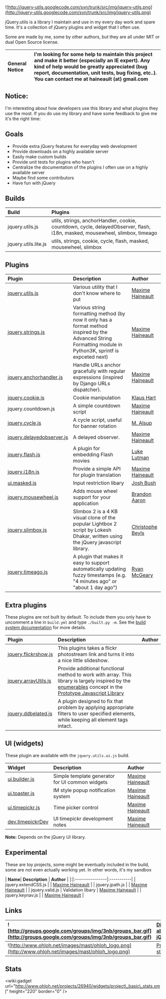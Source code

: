 ![http://jquery-utils.googlecode.com/svn/trunk/src/img/jquery-utils.png](http://jquery-utils.googlecode.com/svn/trunk/src/img/jquery-utils.png)

jQuery.utils is a library I maintain and use in my every day work and spare time. It's a collection of jQuery plugins and widget that I often use.

Some are made by me, some by other authors, but they are all under MIT or dual Open Source license.

| **General Notice** | I'm looking for some help to maintain this project and make it better (especially an IE expert). Any kind of help would be greatly appreciated (bug report, documentation, unit tests, bug fixing, etc..). You can contact me at haineault (at) gmail.com  |
|:-------------------|:-----------------------------------------------------------------------------------------------------------------------------------------------------------------------------------------------------------------------------------------------------------|

## **Notice:** ##

I'm interesting about how developers use this library and what plugins they use the most. If you do use my library and have some feedback to give me it's the right time:

## Goals ##

  * Provide extra jQuery features for everyday web development
  * Provide downloads on a highly available server
  * Easily make custom builds
  * Provide unit tests for plugins who hasn't
  * Centralize the documentation of the plugins I often use on a highly available server
  * Maybe find some contributors
  * Have fun with jQuery

## Builds ##

| **Build** | **Plugins** |
|:----------|:------------|
| jquery.utils.js | utils, strings, anchorHandler, cookie, countdown, cycle, delayedObserver, flash, i18n, masked, mousewheel, slimbox, timeago |
| jquery.utils.lite.js | utils, strings, cookie, cycle, flash, masked, mousewheel, slimbox |


## Plugins ##

| **Plugin** | **Description** | **Author** |
|:-----------|:----------------|:-----------|
| [jquery.utils.js](JqueryUtils.md) | Various utility that I don't know where to put | [Maxime Haineault](http://haineault.com) |
| [jquery.strings.js](StringFormat.md) | Various string formatting method (by now it only has a format method inspired by the Advanced String Formatting module in Python3K, sprintf is expceted next) | [Maxime Haineault](http://haineault.com) |
| [jquery.anchorhandler.js](AnchorHandler.md)  | Handle URLs anchor gracefully with regular expressions (inspired by Django URLs dispatcher). | [Maxime Haineault](http://haineault.com) |
| [jquery.cookie.js](http://stilbuero.de/jquery/cookie/) | Cookie manipulation | [Klaus Hart](http://stilbuero.de/l) |
| jquery.countdown.js | A simple countdown script | [Maxime Haineault](http://haineault.com) |
| [jquery.cycle.js](http://malsup.com/jquery/cycle/) | A cycle script, useful for banner rotation |[M. Alsup](http://malsup.com/) |
| [jquery.delayedobserver.js](DelayedObserver.md) | A delayed observer. | [Maxime Haineault](http://haineault.com) |
| [jquery.flash.js](http://jquery.lukelutman.com/plugins/flash) | A plugin for embedding Flash movies | [Luke Lutman](http://lukelutman.com/) |
| [jquery.i18n.js](I18N.md) | Provide a simple API for plugin translation | [Maxime Haineault](http://haineault.com) |
| [ui.masked.js](http://digitalbush.com/projects/masked-input-plugin) | Input restriction libary | [Josh Bush](http://digitalbush.com/) |
| [jquery.mousewheel.js](http://plugins.jquery.com/project/mousewheel) | Adds mouse wheel support for your application |[Brandon Aaron](http://brandonaaron.net/) |
| [jquery.slimbox.js](http://www.digitalia.be/software/slimbox2) | Slimbox 2 is a 4 KB visual clone of the popular Lightbox 2 script by Lokesh Dhakar, written using the jQuery javascript library. |[Christophe Beyls](http://www.digitalia.be/) |
| [jquery.timeago.js](http://timeago.yarp.com/) | A plugin that makes it easy to support automatically updating fuzzy timestamps (e.g. "4 minutes ago" or "about 1 day ago") |[Ryan McGeary](http://mcgeary.org/) |

## Extra plugins ##

These plugins are not built by default. To include them you only have to uncomment a line in `build.yml` and type `./built.py -m`. See the [build system documentation](BuildSystem.md) for more details.

| **Plugin** | **Description** | **Author** |
|:-----------|:----------------|:-----------|
| [jquery.flickrshow.js](FlickrShow.md) | This plugins takes a flickr photostream link and turns it into a nice little slideshow. |
| [jquery.arrayUtils.js](JqueryArrayUtils.md) | Provide additional functional method to work with array. This library is largely inspired by the [enumerables](http://www.prototypejs.org/api/enumerable) concept in the [Prototype Javascript Library](http://www.prototypejs.org/) |
| [jquery.ddbelated.js](ddBelated.md) | A plugin designed to fix that problem by applying appropriate filters to user specified elements, while keeping all element tags intact. |

## UI (widgets) ##

These plugin are available with the `jquery.utils.ui.js` build.

| **Widget** | **Description** | **Author** |
|:-----------|:----------------|:-----------|
| [ui.builder.js](UiBuilder.md) | Simple template generator for UI common widgets | [Maxime Haineault](http://haineault.com) |
| [ui.toaster.js](UiToaster.md) | IM style popup notification system | [Maxime Haineault](http://haineault.com) |
| [ui.timepickr.js](UiTimepickr.md) | Time picker control | [Maxime Haineault](http://haineault.com) |
| [dev.timepickrDev](UiTimepickrDev.md) | UI timepickr development notes | [Maxime Haineault](http://haineault.com) |



**Note:** Depends on the jQuery UI library.

## Experimental ##

These are toy projects, some might be eventually included in the build, some are not even actually working yet. In other words, it's my sandbox

| **Name**| **Description** | **Author** |
|:|:----------------|:-----------|
| jquery.extendCSS.js |  | [Maxime Haineault](http://haineault.com) |
| jquery.jpath.js |  | [Maxime Haineault](http://haineault.com) |
| jquery.valid.js | Validation libary | [Maxime Haineault](http://haineault.com) |
| jquery.keynav.js |  | [Maxime Haineault](http://haineault.com) |

## Links ##

| ![http://groups.google.com/groups/img/3nb/groups_bar.gif](http://groups.google.com/groups/img/3nb/groups_bar.gif) | [Discussions about jQuery utils](http://groups.google.com/group/jquery-utils) |
|:------------------------------------------------------------------------------------------------------------------|:------------------------------------------------------------------------------|
| ![http://www.ohloh.net/images/mast/ohloh_logo.png](http://www.ohloh.net/images/mast/ohloh_logo.png)  | [Project statistics](http://www.ohloh.net/projects/jquery-utils) |

## Stats ##

&lt;wiki:gadget url="http://www.ohloh.net/projects/26940/widgets/project\_basic\_stats.xml" height="220"  border="0" /&gt;